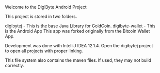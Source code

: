 Welcome to the DigiByte Android Project

This project is stored in two folders.

digibytej - This is the base Java Library for GoldCoin.
digibyte-wallet - This is the Android App
This app was forked originally from the Bitcoin Wallet App. 

Development was done with IntelliJ IDEA 12.1.4. Open the digibytej project to open all projects with proper linking.

This file system also contains the maven files. If used, they may not build correctly.
